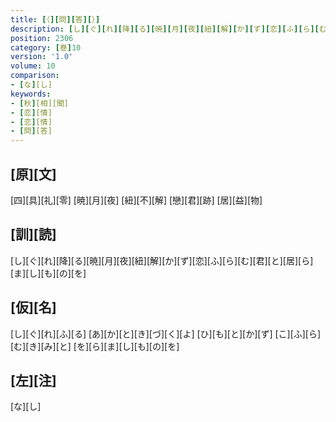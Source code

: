 ```yaml
---
title: [（][問][答][）]
description: [し][ぐ][れ][降][る][暁][月][夜][紐][解][か][ず][恋][ふ][ら][む][君][と][居][ら][ま][し][も][の][を]
position: 2306
category: [巻]10
version: '1.0'
volume: 10
comparison:
- [な][し]
keywords:
- [秋][相][聞]
- [恋][情]
- [恋][情]
- [問][答]
---
```


## [原][文]

[四][具][礼][零] [暁][月][夜] [紐][不][解] [戀][君][跡] [居][益][物]

## [訓][読]

[し][ぐ][れ][降][る][暁][月][夜][紐][解][か][ず][恋][ふ][ら][む][君][と][居][ら][ま][し][も][の][を]

## [仮][名]

[し][ぐ][れ][ふ][る] [あ][か][と][き][づ][く][よ] [ひ][も][と][か][ず] [こ][ふ][ら][む][き][み][と] [を][ら][ま][し][も][の][を]

## [左][注]

[な][し]
